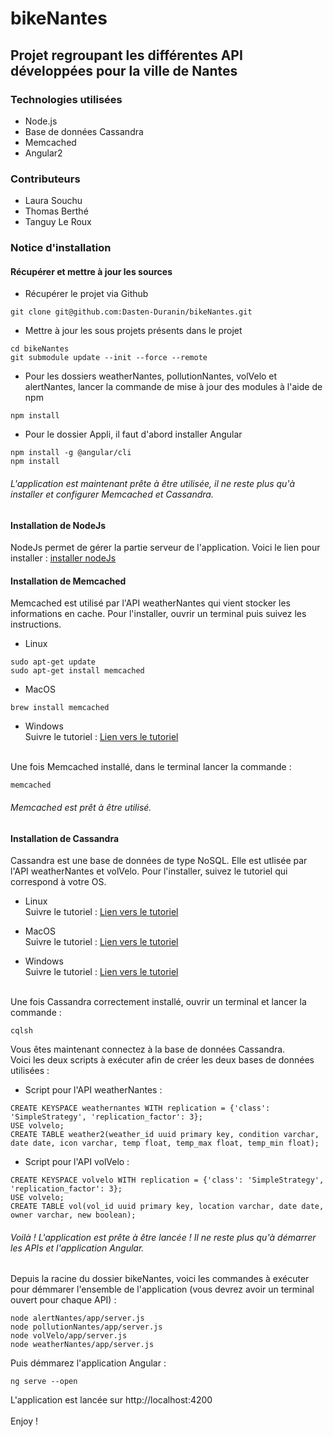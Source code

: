# bikeNantes

## Projet regroupant les différentes API développées pour la ville de Nantes

### Technologies utilisées
- Node.js
- Base de données Cassandra
- Memcached
- Angular2

### Contributeurs
 - Laura Souchu
 - Thomas Berthé
 - Tanguy Le Roux
 
 ### Notice d'installation
 
 #### Récupérer et mettre à jour les sources
 
 - Récupérer le projet via Github
 ```
git clone git@github.com:Dasten-Duranin/bikeNantes.git
```

- Mettre à jour les sous projets présents dans le projet 
 ```
 cd bikeNantes
git submodule update --init --force --remote
```

- Pour les dossiers weatherNantes, pollutionNantes, volVelo et alertNantes, lancer la commande de mise à jour des modules à l'aide de npm
 ```
npm install
```

- Pour le dossier Appli, il faut d'abord installer Angular
 ```
npm install -g @angular/cli
npm install
```

###### L'application est maintenant prête à être utilisée, il ne reste plus qu'à installer et configurer Memcached et Cassandra.

#### Installation de NodeJs
NodeJs permet de gérer la partie serveur de l'application. Voici le lien pour installer : <a href="https://nodejs.org/en/">installer nodeJs</a>

#### Installation de Memcached
Memcached est utilisé par l'API weatherNantes qui vient stocker les informations en cache. Pour l'installer, ouvrir un terminal puis suivez les instructions.

- Linux
```
sudo apt-get update
sudo apt-get install memcached
```

- MacOS
```
brew install memcached
```

- Windows<br>
Suivre le tutoriel : <a href="https://commaster.net/content/installing-memcached-windows" target="_blank">Lien vers le tutoriel</a><br><br>

Une fois Memcached installé, dans le terminal lancer la commande :
```
memcached
```

###### Memcached est prêt à être utilisé.

#### Installation de Cassandra
Cassandra est une base de données de type NoSQL. Elle est utlisée par l'API weatherNantes et volVelo. Pour l'installer, suivez le tutoriel qui correspond à votre OS.

- Linux<br>
Suivre le tutoriel : <a href="https://cassandra.apache.org/download/" target="_blank">Lien vers le tutoriel</a>

- MacOS<br>
Suivre le tutoriel : <a href="https://gist.github.com/hkhamm/a9a2b45dd749e5d3b3ae" target="_blank">Lien vers le tutoriel</a>

- Windows<br>
Suivre le tutoriel : <a href="https://www.tutorialspoint.com/cassandra/cassandra_installation.htm" target="_blank">Lien vers le tutoriel</a><br><br>

Une fois Cassandra correctement installé, ouvrir un terminal et lancer la commande :
```
cqlsh
```
Vous êtes maintenant connectez à la base de données Cassandra.<br>
Voici les deux scripts à exécuter afin de créer les deux bases de données utilisées :

- Script pour l'API weatherNantes :
```
CREATE KEYSPACE weathernantes WITH replication = {'class': 'SimpleStrategy', 'replication_factor': 3};
USE volvelo;
CREATE TABLE weather2(weather_id uuid primary key, condition varchar, date date, icon varchar, temp float, temp_max float, temp_min float);
```

- Script pour l'API volVelo :
```
CREATE KEYSPACE volvelo WITH replication = {'class': 'SimpleStrategy', 'replication_factor': 3};
USE volvelo;
CREATE TABLE vol(vol_id uuid primary key, location varchar, date date, owner varchar, new boolean);
```

###### Voilà ! L'application est prête à être lancée ! Il ne reste plus qu'à démarrer les APIs et l'application Angular.

Depuis la racine du dossier bikeNantes, voici les commandes à exécuter pour démmarer l'ensemble de l'application (vous devrez avoir un terminal ouvert pour chaque API) :
```
node alertNantes/app/server.js
node pollutionNantes/app/server.js
node volVelo/app/server.js
node weatherNantes/app/server.js
```
Puis démmarez l'application Angular :
```
ng serve --open
```
 L'application est lancée sur <a>http://localhost:4200</a><br><br>
Enjoy !
